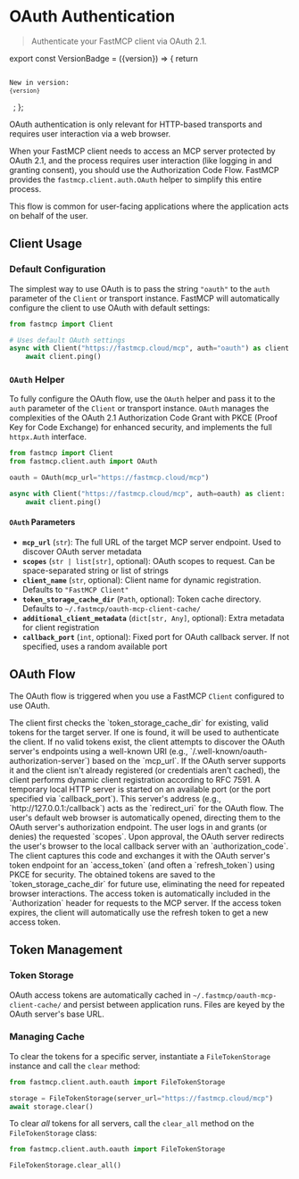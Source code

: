 # OAuth Authentication

> Authenticate your FastMCP client via OAuth 2.1.

export const VersionBadge = ({version}) => {
  return <code className="version-badge-container">
            <p className="version-badge">
                <span className="version-badge-label">New in version:</span>
                <code className="version-badge-version">{version}</code>
            </p>
        </code>;
};

<VersionBadge version="2.6.0" />

<Tip>
  OAuth authentication is only relevant for HTTP-based transports and requires user interaction via a web browser.
</Tip>

When your FastMCP client needs to access an MCP server protected by OAuth 2.1, and the process requires user interaction (like logging in and granting consent), you should use the Authorization Code Flow. FastMCP provides the `fastmcp.client.auth.OAuth` helper to simplify this entire process.

This flow is common for user-facing applications where the application acts on behalf of the user.

## Client Usage

### Default Configuration

The simplest way to use OAuth is to pass the string `"oauth"` to the `auth` parameter of the `Client` or transport instance. FastMCP will automatically configure the client to use OAuth with default settings:

```python {4}
from fastmcp import Client

# Uses default OAuth settings
async with Client("https://fastmcp.cloud/mcp", auth="oauth") as client:
    await client.ping()
```

### `OAuth` Helper

To fully configure the OAuth flow, use the `OAuth` helper and pass it to the `auth` parameter of the `Client` or transport instance. `OAuth` manages the complexities of the OAuth 2.1 Authorization Code Grant with PKCE (Proof Key for Code Exchange) for enhanced security, and implements the full `httpx.Auth` interface.

```python {2, 4, 6}
from fastmcp import Client
from fastmcp.client.auth import OAuth

oauth = OAuth(mcp_url="https://fastmcp.cloud/mcp")

async with Client("https://fastmcp.cloud/mcp", auth=oauth) as client:
    await client.ping()
```

#### `OAuth` Parameters

* **`mcp_url`** (`str`): The full URL of the target MCP server endpoint. Used to discover OAuth server metadata
* **`scopes`** (`str | list[str]`, optional): OAuth scopes to request. Can be space-separated string or list of strings
* **`client_name`** (`str`, optional): Client name for dynamic registration. Defaults to `"FastMCP Client"`
* **`token_storage_cache_dir`** (`Path`, optional): Token cache directory. Defaults to `~/.fastmcp/oauth-mcp-client-cache/`
* **`additional_client_metadata`** (`dict[str, Any]`, optional): Extra metadata for client registration
* **`callback_port`** (`int`, optional): Fixed port for OAuth callback server. If not specified, uses a random available port

## OAuth Flow

The OAuth flow is triggered when you use a FastMCP `Client` configured to use OAuth.

<Steps>
  <Step title="Token Check">
    The client first checks the `token_storage_cache_dir` for existing, valid tokens for the target server. If one is found, it will be used to authenticate the client.
  </Step>

  <Step title="OAuth Server Discovery">
    If no valid tokens exist, the client attempts to discover the OAuth server's endpoints using a well-known URI (e.g., `/.well-known/oauth-authorization-server`) based on the `mcp_url`.
  </Step>

  <Step title="Dynamic Client Registration">
    If the OAuth server supports it and the client isn't already registered (or credentials aren't cached), the client performs dynamic client registration according to RFC 7591.
  </Step>

  <Step title="Local Callback Server">
    A temporary local HTTP server is started on an available port (or the port specified via `callback_port`). This server's address (e.g., `http://127.0.0.1:<port>/callback`) acts as the `redirect_uri` for the OAuth flow.
  </Step>

  <Step title="Browser Interaction">
    The user's default web browser is automatically opened, directing them to the OAuth server's authorization endpoint. The user logs in and grants (or denies) the requested `scopes`.
  </Step>

  <Step title="Authorization Code & Token Exchange">
    Upon approval, the OAuth server redirects the user's browser to the local callback server with an `authorization_code`. The client captures this code and exchanges it with the OAuth server's token endpoint for an `access_token` (and often a `refresh_token`) using PKCE for security.
  </Step>

  <Step title="Token Caching">
    The obtained tokens are saved to the `token_storage_cache_dir` for future use, eliminating the need for repeated browser interactions.
  </Step>

  <Step title="Authenticated Requests">
    The access token is automatically included in the `Authorization` header for requests to the MCP server.
  </Step>

  <Step title="Refresh Token">
    If the access token expires, the client will automatically use the refresh token to get a new access token.
  </Step>
</Steps>

## Token Management

### Token Storage

OAuth access tokens are automatically cached in `~/.fastmcp/oauth-mcp-client-cache/` and persist between application runs. Files are keyed by the OAuth server's base URL.

### Managing Cache

To clear the tokens for a specific server, instantiate a `FileTokenStorage` instance and call the `clear` method:

```python
from fastmcp.client.auth.oauth import FileTokenStorage

storage = FileTokenStorage(server_url="https://fastmcp.cloud/mcp")
await storage.clear()
```

To clear *all* tokens for all servers, call the `clear_all` method on the `FileTokenStorage` class:

```python
from fastmcp.client.auth.oauth import FileTokenStorage

FileTokenStorage.clear_all()
```